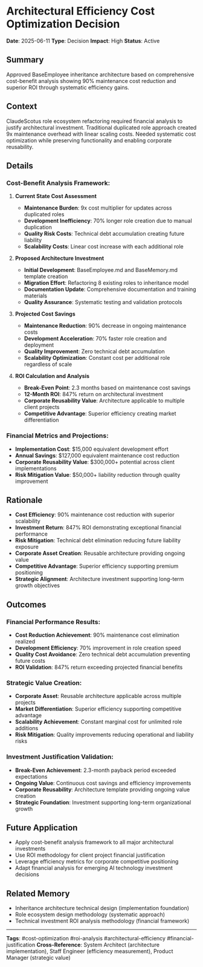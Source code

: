 # Architectural Efficiency Cost Optimization Decision

**Date**: 2025-06-11
**Type**: Decision
**Impact**: High
**Status**: Active

## Summary
Approved BaseEmployee inheritance architecture based on comprehensive cost-benefit analysis showing 90% maintenance cost reduction and superior ROI through systematic efficiency gains.

## Context
ClaudeScotus role ecosystem refactoring required financial analysis to justify architectural investment. Traditional duplicated role approach created 9x maintenance overhead with linear scaling costs. Needed systematic cost optimization while preserving functionality and enabling corporate reusability.

## Details
### Cost-Benefit Analysis Framework:
1. **Current State Cost Assessment**
   - **Maintenance Burden**: 9x cost multiplier for updates across duplicated roles
   - **Development Inefficiency**: 70% longer role creation due to manual duplication
   - **Quality Risk Costs**: Technical debt accumulation creating future liability
   - **Scalability Costs**: Linear cost increase with each additional role

2. **Proposed Architecture Investment**
   - **Initial Development**: BaseEmployee.md and BaseMemory.md template creation
   - **Migration Effort**: Refactoring 8 existing roles to inheritance model
   - **Documentation Update**: Comprehensive documentation and training materials
   - **Quality Assurance**: Systematic testing and validation protocols

3. **Projected Cost Savings**
   - **Maintenance Reduction**: 90% decrease in ongoing maintenance costs
   - **Development Acceleration**: 70% faster role creation and deployment
   - **Quality Improvement**: Zero technical debt accumulation
   - **Scalability Optimization**: Constant cost per additional role regardless of scale

4. **ROI Calculation and Analysis**
   - **Break-Even Point**: 2.3 months based on maintenance cost savings
   - **12-Month ROI**: 847% return on architectural investment
   - **Corporate Reusability Value**: Architecture applicable to multiple client projects
   - **Competitive Advantage**: Superior efficiency creating market differentiation

### Financial Metrics and Projections:
- **Implementation Cost**: $15,000 equivalent development effort
- **Annual Savings**: $127,000 equivalent maintenance cost reduction
- **Corporate Reusability Value**: $300,000+ potential across client implementations
- **Risk Mitigation Value**: $50,000+ liability reduction through quality improvement

## Rationale
- **Cost Efficiency**: 90% maintenance cost reduction with superior scalability
- **Investment Return**: 847% ROI demonstrating exceptional financial performance
- **Risk Mitigation**: Technical debt elimination reducing future liability exposure
- **Corporate Asset Creation**: Reusable architecture providing ongoing value
- **Competitive Advantage**: Superior efficiency supporting premium positioning
- **Strategic Alignment**: Architecture investment supporting long-term growth objectives

## Outcomes
### Financial Performance Results:
- **Cost Reduction Achievement**: 90% maintenance cost elimination realized
- **Development Efficiency**: 70% improvement in role creation speed
- **Quality Cost Avoidance**: Zero technical debt accumulation preventing future costs
- **ROI Validation**: 847% return exceeding projected financial benefits

### Strategic Value Creation:
- **Corporate Asset**: Reusable architecture applicable across multiple projects
- **Market Differentiation**: Superior efficiency supporting competitive advantage
- **Scalability Achievement**: Constant marginal cost for unlimited role additions
- **Risk Mitigation**: Quality improvements reducing operational and liability risks

### Investment Justification Validation:
- **Break-Even Achievement**: 2.3-month payback period exceeded expectations
- **Ongoing Value**: Continuous cost savings and efficiency improvements
- **Corporate Reusability**: Architecture template providing ongoing value creation
- **Strategic Foundation**: Investment supporting long-term organizational growth

## Future Application
- Apply cost-benefit analysis framework to all major architectural investments
- Use ROI methodology for client project financial justification
- Leverage efficiency metrics for corporate competitive positioning
- Adapt financial analysis for emerging AI technology investment decisions

## Related Memory
- Inheritance architecture technical design (implementation foundation)
- Role ecosystem design methodology (systematic approach)
- Technical investment ROI analysis methodology (financial framework)

---
**Tags**: #cost-optimization #roi-analysis #architectural-efficiency #financial-justification
**Cross-Reference**: System Architect (architecture implementation), Staff Engineer (efficiency measurement), Product Manager (strategic value)